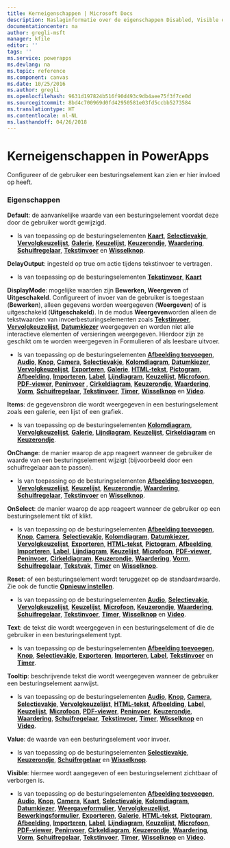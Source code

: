 ```yaml
---
title: Kerneigenschappen | Microsoft Docs
description: Naslaginformatie over de eigenschappen Disabled, Visible en ReadOnly
documentationcenter: na
author: gregli-msft
manager: kfile
editor: ''
tags: ''
ms.service: powerapps
ms.devlang: na
ms.topic: reference
ms.component: canvas
ms.date: 10/25/2016
ms.author: gregli
ms.openlocfilehash: 9631d197824b516f90d493c9db4aee75f3f7ce0d
ms.sourcegitcommit: 8bd4c700969d0fd42950581e03fd5ccbb5273584
ms.translationtype: HT
ms.contentlocale: nl-NL
ms.lasthandoff: 04/26/2018
---
```

# <a name="core-properties-in-powerapps"></a>Kerneigenschappen in PowerApps
Configureer of de gebruiker een besturingselement kan zien er hier invloed op heeft.

### <a name="properties"></a>Eigenschappen
**Default**: de aanvankelijke waarde van een besturingselement voordat deze door de gebruiker wordt gewijzigd.

* Is van toepassing op de besturingselementen **[Kaart](control-card.md)**, **[Selectievakje](control-check-box.md)**, **[Vervolgkeuzelijst](control-drop-down.md)**, **[Galerie](control-gallery.md)**, **[Keuzelijst](control-list-box.md)**, **[Keuzerondje](control-radio.md)**, **[Waardering](control-rating.md)**, **[Schuifregelaar](control-slider.md)**, **[Tekstinvoer](control-text-input.md)** en **[Wisselknop](control-toggle.md)**.

**DelayOutput**: ingesteld op true om actie tijdens tekstinvoer te vertragen.

* Is van toepassing op de besturingselementen **[Tekstinvoer](control-text-input.md)**, **[Kaart](control-card.md)**

**DisplayMode**: mogelijke waarden zijn **Bewerken, Weergeven** of **Uitgeschakeld**. Configureert of invoer van de gebruiker is toegestaan (**Bewerken**), alleen gegevens worden weergegeven (**Weergeven**) of is uitgeschakeld (**Uitgeschakeld**).  In de modus **Weergeven**worden alleen de tekstwaarden van invoerbesturingselementen zoals **[Tekstinvoer](control-text-input.md)**, **[Vervolgkeuzelijst](control-drop-down.md)**, **[Datumkiezer](control-date-picker.md)** weergegeven en worden niet alle interactieve elementen of versieringen weergegeven.  Hierdoor zijn ze geschikt om te worden weergegeven in Formulieren of als leesbare uitvoer.

* Is van toepassing op de besturingselementen **[Afbeelding toevoegen](control-add-picture.md)**, **[Audio](control-audio-video.md)**, **[Knop](control-button.md)**, **[Camera](control-camera.md)**, **[Selectievakje](control-check-box.md)**, **[Kolomdiagram](control-column-line-chart.md)**, **[Datumkiezer](control-date-picker.md)**, **[Vervolgkeuzelijst](control-drop-down.md)**, **[Exporteren](control-export-import.md)**, **[Galerie](control-gallery.md)**, **[HTML-tekst](control-html-text.md)**, **[Pictogram](control-shapes-icons.md)**, **[Afbeelding](control-image.md)**, **[Importeren](control-export-import.md)**, **[Label](control-text-box.md)**, **[Lijndiagram](control-column-line-chart.md)**, **[Keuzelijst](control-list-box.md)**, **[Microfoon](control-microphone.md)**, **[PDF-viewer](control-pdf-viewer.md)**, **[Peninvoer](control-pen-input.md)** , **[Cirkeldiagram](control-pie-chart.md)**, **[Keuzerondje](control-radio.md)**, **[Waardering](control-rating.md)**, **[Vorm](control-shapes-icons.md)**, **[Schuifregelaar](control-slider.md)**, **[Tekstinvoer](control-text-input.md)**, **[Timer](control-timer.md)**, **[Wisselknop](control-toggle.md)** en **[Video](control-audio-video.md)**.

**Items**: de gegevensbron die wordt weergegeven in een besturingselement zoals een galerie, een lijst of een grafiek.

* Is van toepassing op de besturingselementen **[Kolomdiagram](control-column-line-chart.md)**, **[Vervolgkeuzelijst](control-drop-down.md)**, **[Galerie](control-gallery.md)**, **[Lijndiagram](control-column-line-chart.md)**, **[Keuzelijst](control-list-box.md)**, **[Cirkeldiagram](control-pie-chart.md)** en **[Keuzerondje](control-radio.md)**.

**OnChange**: de manier waarop de app reageert wanneer de gebruiker de waarde van een besturingselement wijzigt (bijvoorbeeld door een schuifregelaar aan te passen).

* Is van toepassing op de besturingselementen **[Afbeelding toevoegen](control-add-picture.md)**, **[Vervolgkeuzelijst](control-drop-down.md)**, **[Keuzelijst](control-list-box.md)**, **[Keuzerondje](control-radio.md)**, **[Waardering](control-rating.md)**, **[Schuifregelaar](control-slider.md)**, **[Tekstinvoer](control-text-input.md)** en **[Wisselknop](control-toggle.md)**.

**OnSelect**: de manier waarop de app reageert wanneer de gebruiker op een besturingselement tikt of klikt.

* Is van toepassing op de besturingselementen **[Afbeelding toevoegen](control-add-picture.md)**, **[Knop](control-button.md)**, **[Camera](control-camera.md)**, **[Selectievakje](control-check-box.md)**, **[Kolomdiagram](control-column-line-chart.md)**, **[Datumkiezer](control-date-picker.md)**, **[Vervolgkeuzelijst](control-drop-down.md)**, **[Exporteren](control-export-import.md)**, **[HTML-tekst](control-html-text.md)**, **[Pictogram](control-shapes-icons.md)**, **[Afbeelding](control-image.md)**, **[Importeren](control-export-import.md)**, **[Label](control-text-box.md)**, **[Lijndiagram](control-column-line-chart.md)**, **[Keuzelijst](control-list-box.md)**, **[Microfoon](control-microphone.md)**, **[PDF-viewer](control-pdf-viewer.md)**, **[Peninvoer](control-pen-input.md)**, **[Cirkeldiagram](control-pie-chart.md)**, **[Keuzerondje](control-radio.md)**, **[Waardering](control-rating.md)**, **[Vorm](control-shapes-icons.md)**, **[Schuifregelaar](control-slider.md)**, **[Tekstvak](control-text-input.md)**, **[Timer](control-timer.md)** en **[Wisselknop](control-toggle.md)**.

**Reset**: of een besturingselement wordt teruggezet op de standaardwaarde.  Zie ook de functie **[Opnieuw instellen](../functions/function-reset.md)**.

* Is van toepassing op de besturingselementen **[Audio](control-audio-video.md)**, **[Selectievakje](control-check-box.md)**, **[Vervolgkeuzelijst](control-drop-down.md)**, **[Keuzelijst](control-list-box.md)**, **[Microfoon](control-microphone.md)**, **[Keuzerondje](control-radio.md)**, **[Waardering](control-rating.md)**, **[Schuifregelaar](control-slider.md)**, **[Tekstinvoer](control-text-input.md)**, **[Timer](control-timer.md)**, **[Wisselknop](control-toggle.md)** en **[Video](control-audio-video.md)**.

**Text**: de tekst die wordt weergegeven in een besturingselement of die de gebruiker in een besturingselement typt.

* Is van toepassing op de besturingselementen **[Afbeelding toevoegen](control-add-picture.md)**, **[Knop](control-button.md)**, **[Selectievakje](control-check-box.md)**, **[Exporteren](control-export-import.md)**, **[Importeren](control-export-import.md)**, **[Label](control-text-box.md)**, **[Tekstinvoer](control-text-input.md)** en **[Timer](control-timer.md)**.

**Tooltip**: beschrijvende tekst die wordt weergegeven wanneer de gebruiker een besturingselement aanwijst.

* Is van toepassing op de besturingselementen **[Audio](control-audio-video.md)**, **[Knop](control-button.md)**, **[Camera](control-camera.md)**, **[Selectievakje](control-check-box.md)**, **[Vervolgkeuzelijst](control-drop-down.md)**, **[HTML-tekst](control-html-text.md)**, **[Afbeelding](control-image.md)**, **[Label](control-text-box.md)**, **[Keuzelijst](control-list-box.md)**, **[Microfoon](control-microphone.md)**, **[PDF-viewer](control-pdf-viewer.md)**, **[Peninvoer](control-pen-input.md)**, **[Keuzerondje](control-radio.md)**, **[Waardering](control-rating.md)**, **[Schuifregelaar](control-slider.md)**, **[Tekstinvoer](control-text-input.md)**, **[Timer](control-timer.md)**, **[Wisselknop](control-toggle.md)** en **[Video](control-audio-video.md)**.

**Value**: de waarde van een besturingselement voor invoer.

* Is van toepassing op de besturingselementen **[Selectievakje](control-check-box.md)**, **[Keuzerondje](control-radio.md)**, **[Schuifregelaar](control-slider.md)** en **[Wisselknop](control-toggle.md)**.

**Visible**: hiermee wordt aangegeven of een besturingselement zichtbaar of verborgen is.

* Is van toepassing op de besturingselementen **[Afbeelding toevoegen](control-add-picture.md)**, **[Audio](control-audio-video.md)**, **[Knop](control-button.md)**, **[Camera](control-camera.md)**, **[Kaart](control-card.md)**, **[Selectievakje](control-check-box.md)**, **[Kolomdiagram](control-column-line-chart.md)**, **[Datumkiezer](control-date-picker.md)**, **[Weergaveformulier](control-form-detail.md)**, **[Vervolgkeuzelijst](control-drop-down.md)**, **[Bewerkingsformulier](control-form-detail.md)**, **[Exporteren](control-export-import.md)**, **[Galerie](control-gallery.md)**, **[HTML-tekst](control-html-text.md)**, **[Pictogram](control-shapes-icons.md)**, **[Afbeelding](control-image.md)**, **[Importeren](control-export-import.md)**, **[Label](control-text-box.md)**, **[Lijndiagram](control-column-line-chart.md)**, **[Keuzelijst](control-list-box.md)**, **[Microfoon](control-microphone.md)**, **[PDF-viewer](control-pdf-viewer.md)**, **[Peninvoer](control-pen-input.md)**, **[Cirkeldiagram](control-pie-chart.md)**, **[Keuzerondje](control-radio.md)**, **[Waardering](control-rating.md)**, **[Vorm](control-shapes-icons.md)**, **[Schuifregelaar](control-slider.md)**, **[Tekstinvoer](control-text-input.md)**, **[Timer](control-timer.md)**, **[Wisselknop](control-toggle.md)** en **[Video](control-audio-video.md)**.

